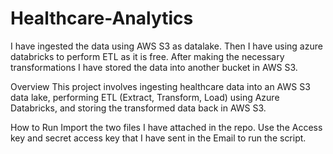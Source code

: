 # Healthcare-Analytics

I have ingested the data using AWS S3 as datalake.
Then I have using azure databricks to perform ETL as it is free.
After making the necessary transformations I have stored the data into another bucket in AWS S3.

Overview
This project involves ingesting healthcare data into an AWS S3 data lake, performing ETL (Extract, Transform, Load) using Azure Databricks, and storing the transformed data back in AWS S3.

How to Run
Import the two files I have attached in the repo. Use the Access key and secret access key that I have sent in the Email to run the script.

